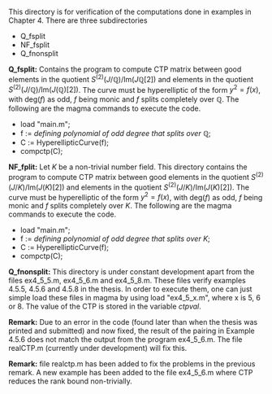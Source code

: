 This directory is for verification of the computations done in examples in Chapter 4. 
There are three subdirectories 
- Q_fsplit
- NF_fsplit
- Q_fnonsplit

**Q_fsplit:** Contains the program to compute CTP matrix between good elements in the
quotient  $S^{(2)}(J/\mathbb{Q})/\mathrm{Im}(J\mathbb{Q}[2])$ and elements in the quotient
$S^{(2)}(J/\mathbb{Q})/\mathrm{Im}(J(\mathbb{Q})[2])$. The curve must be hyperelliptic of
the form $y^2=f(x)$, with $\mathrm{deg}(f)$ as odd, $f$ being monic and $f$ 
splits completely over $\mathbb{Q}$. The following are the magma commands to execute the code. 

- load "main.m";
- f := *defining polynomial of odd degree that splits over $\mathbb{Q}$*;
- C := HyperellipticCurve(f); 
- compctp(C);


**NF_fplit:** Let $K$ be a non-trivial number field. This directory contains the program 
to compute CTP matrix between good elements in the
quotient  $S^{(2)}(J/K)/\mathrm{Im}(J(K)[2])$ and elements in the quotient
$S^{(2)}(J/K)/\mathrm{Im}(J(K)[2])$. The curve must be hyperelliptic of
the form $y^2=f(x)$, with $\mathrm{deg}(f)$ as odd, $f$ being monic and $f$ 
splits completely over $K$. The following are the magma commands to execute the code. 

- load "main.m";
- f := *defining polynomial of odd degree that splits over $K$*;
- C := HyperellipticCurve(f); 
- compctp(C);

**Q_fnonsplit:** This directory is under constant development apart from the files
ex4_5_5.m, ex4_5_6.m and ex4_5_8.m. These files verify examples 4.5.5, 4.5.6 and 4.5.8 in
the thesis. In order to execute them, one can just simple load these files in magma by
using load "ex4_5_x.m", where x is 5, 6 or 8. The value of the CTP is stored in the
variable *ctpval*. 

**Remark:** Due to an error in the code (found later than when the thesis was printed and submitted) and now fixed, the result of the pairing in Example 4.5.6 does not match the output from the program ex4_5_6.m. The file realCTP.m (currently under development) will fix this.

**Remark:** file realctp.m has been added to fix the problems in the previous remark. A
new example has been added to the file ex4_5_6.m where CTP reduces the rank bound
non-trivially.  
